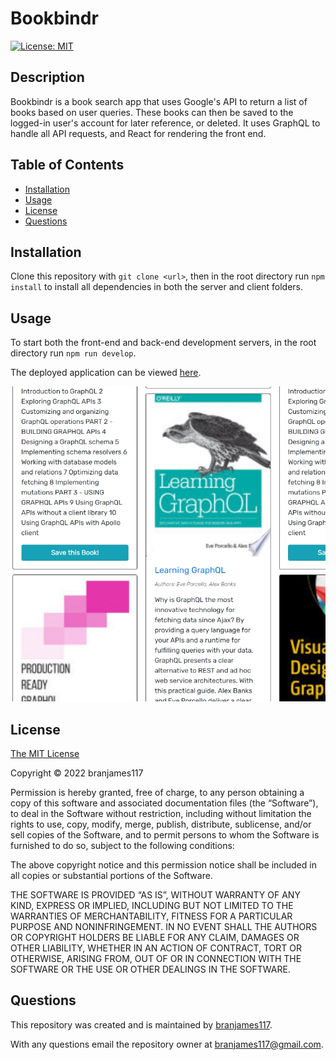 # Bookbindr

[![License: MIT](https://img.shields.io/badge/License-MIT-yellow.svg)](https://opensource.org/licenses/MIT)

## Description

Bookbindr is a book search app that uses Google's API to return a list of books based on user queries. These books can then be saved to the logged-in user's account for later reference, or deleted. It uses GraphQL to handle all API requests, and React for rendering the front end.

## Table of Contents

- [Installation](#installation)
- [Usage](#usage)
- [License](#license)
- [Questions](#questions)

## Installation

Clone this repository with `git clone <url>`, then in the root directory run `npm install` to install all dependencies in both the server and client folders.

## Usage

To start both the front-end and back-end development servers, in the root directory run `npm run develop`.

The deployed application can be viewed [here](https://warm-coast-29465.herokuapp.com/).

![Screenshot](./assets/screenshot.jpg)

## License

[The MIT License](https://mit-license.org/)

Copyright © 2022 branjames117

Permission is hereby granted, free of charge, to any person obtaining a copy of this software and associated documentation files (the “Software”), to deal in the Software without restriction, including without limitation the rights to use, copy, modify, merge, publish, distribute, sublicense, and/or sell copies of the Software, and to permit persons to whom the Software is furnished to do so, subject to the following conditions:

The above copyright notice and this permission notice shall be included in all copies or substantial portions of the Software.

THE SOFTWARE IS PROVIDED “AS IS”, WITHOUT WARRANTY OF ANY KIND, EXPRESS OR IMPLIED, INCLUDING BUT NOT LIMITED TO THE WARRANTIES OF MERCHANTABILITY, FITNESS FOR A PARTICULAR PURPOSE AND NONINFRINGEMENT. IN NO EVENT SHALL THE AUTHORS OR COPYRIGHT HOLDERS BE LIABLE FOR ANY CLAIM, DAMAGES OR OTHER LIABILITY, WHETHER IN AN ACTION OF CONTRACT, TORT OR OTHERWISE, ARISING FROM, OUT OF OR IN CONNECTION WITH THE SOFTWARE OR THE USE OR OTHER DEALINGS IN THE SOFTWARE.

## Questions

This repository was created and is maintained by [branjames117](https://github.com/branjames117).

With any questions email the repository owner at [branjames117@gmail.com](mailto:branjames117@gmail.com).
